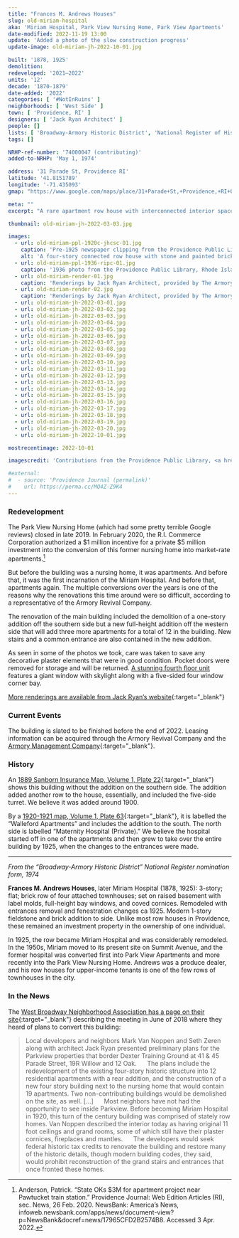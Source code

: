 ```yaml
---
title: "Frances M. Andrews Houses"
slug: old-miriam-hospital
aka: 'Miriam Hospital, Park View Nursing Home, Park View Apartments'
date-modified: 2022-11-19 13:00
update: 'Added a photo of the slow construction progress'
update-image: old-miriam-jh-2022-10-01.jpg

built: '1878, 1925'
demolition:
redeveloped: '2021–2022'
units: '12'
decade: '1870-1879'
date-added: '2022'
categories: [ '#NotInRuins' ]
neighborhoods: [ 'West Side' ]
town: [ 'Providence, RI' ]
designers: [ 'Jack Ryan Architect' ]
people: []
lists: [ 'Broadway-Armory Historic District', 'National Register of Historic Places' ]
tags: []

NRHP-ref-number: '74000047 (contributing)'
added-to-NRHP: 'May 1, 1974'

address: '31 Parade St, Providence RI'
latitude: '41.8151789'
longitude: '-71.435093'
gmap: "https://www.google.com/maps/place/31+Parade+St,+Providence,+RI+02909/@41.8151789,-71.435093,17z/data=!3m1!4b1!4m5!3m4!1s0x89e4459ce2a074cb:0x2841fe8cb86b8055!8m2!3d41.8151789!4d-71.4329043"

meta: ""
excerpt: "A rare apartment row house with interconnected interior spaces and original details gets a facelift and modern new addition"

thumbnail: old-miriam-jh-2022-03-03.jpg

images:
  - url: old-miriam-ppl-1920c-jhcsc-01.jpg
    caption: 'Pre-1925 newspaper clipping from the Providence Public Library, John Hutchins Cady Research Scrapbooks Collection. Notice the three front entrance stairways.'
    alt: 'A four-story connected row house with stone and painted brick exterior. Four full height, four-story bay windows give the façade of the building a nice rhythm. The south eastern corner features a full-height turret with windows around five sides. The renovation adds a volume to the rear of the building (the western side) which adds 3 more apartments and circulation stairs.'
  - url: old-miriam-ppl-1936-ripc-01.jpg
    caption: '1936 photo from the Providence Public Library, Rhode Island Photograph Collection. Individual apartment stairways are now removed with a central entrance that leads down into the basement level. The southern fourth floor unit already has the large window with skylight.'
  - url: old-miriam-render-01.jpg
    caption: 'Renderings by Jack Ryan Architect, provided by The Armory Revival Company'
  - url: old-miriam-render-02.jpg
    caption: 'Renderings by Jack Ryan Architect, provided by The Armory Revival Company'
  - url: old-miriam-jh-2022-03-01.jpg
  - url: old-miriam-jh-2022-03-02.jpg
  - url: old-miriam-jh-2022-03-03.jpg
  - url: old-miriam-jh-2022-03-04.jpg
  - url: old-miriam-jh-2022-03-05.jpg
  - url: old-miriam-jh-2022-03-06.jpg
  - url: old-miriam-jh-2022-03-07.jpg
  - url: old-miriam-jh-2022-03-08.jpg
  - url: old-miriam-jh-2022-03-09.jpg
  - url: old-miriam-jh-2022-03-10.jpg
  - url: old-miriam-jh-2022-03-11.jpg
  - url: old-miriam-jh-2022-03-12.jpg
  - url: old-miriam-jh-2022-03-13.jpg
  - url: old-miriam-jh-2022-03-14.jpg
  - url: old-miriam-jh-2022-03-15.jpg
  - url: old-miriam-jh-2022-03-16.jpg
  - url: old-miriam-jh-2022-03-17.jpg
  - url: old-miriam-jh-2022-03-18.jpg
  - url: old-miriam-jh-2022-03-19.jpg
  - url: old-miriam-jh-2022-03-20.jpg
  - url: old-miriam-jh-2022-10-01.jpg

mostrecentimage: 2022-10-01

imagescredit: 'Contributions from the Providence Public Library, <a href="//provlibdigital.org/islandora/object/islandora%3A5193" target="_blank">John Hutchins Cady Research Scrapbooks Collection</a> and <a href="//provlibdigital.org/islandora/object/islandora%3A10247" target="_blank">Rhode Island Photograph Collection</a>'

#external:
#  - source: 'Providence Journal (permalink)'
#    url: https://perma.cc/MQ4Z-Z9K4
---
```


### Redevelopment

The Park View Nursing Home (which had some pretty terrible Google reviews) closed in late 2019. In February 2020, the R.I. Commerce Corporation authorized a $1 million incentive for a private $5 million investment into the conversion of this former nursing home into market-rate apartments.[^1]

[^1]: Anderson, Patrick. “State OKs $3M for apartment project near Pawtucket train station.” Providence Journal: Web Edition Articles (RI), sec. News, 26 Feb. 2020. NewsBank: America’s News, infoweb.newsbank.com/apps/news/document-view?p=NewsBank&docref=news/17965CFD2B2574B8. Accessed 3 Apr. 2022.

But before the building was a nursing home, it was apartments. And before that, it was the first incarnation of the Miriam Hospital. And before that, apartments again. The multiple conversions over the years is one of the reasons why the renovations this time around were so difficult, according to a representative of the Armory Revival Company.

The renovation of the main building included the demolition of a one-story addition off the southern side but a new full-height addition off the western side that will add three more apartments for a total of 12 in the building. New stairs and a common entrance are also contained in the new addition.

As seen in some of the photos we took, care was taken to save any decorative plaster elements that were in good condition. Pocket doors were removed for storage and will be returned. [A stunning fourth floor unit](#photo-old-miriam-jh-2022-03-18) features a giant window with skylight along with a five-sided four window corner bay.

[More renderings are available from Jack Ryan’s website](//www.jackryanarchitect.com/parkview){:target="_blank"}


### Current Events

The building is slated to be finished before the end of 2022. Leasing information can be acquired through the Armory Revival Company and the [Armory Management Company](http://armorymanagement.com){:target="_blank"}.


### History

An [1889 Sanborn Insurance Map, Volume 1, Plate 22](http://hdl.loc.gov/loc.gmd/g3774pm.g3774pm_g08099188901){:target="_blank"} shows this building without the addition on the southern side. The addition added another row to the house, essentially, and included the five-side turret. We believe it was added around 1900.

By a [1920-1921 map, Volume 1, Plate 63](http://hdl.loc.gov/loc.gmd/g3774pm.g3774pm_g08099192001){:target="_blank"}, it is labelled the “Walleford Apartments” and includes the addition to the south. The north side is labelled “Maternity Hospital (Private).” We believe the hospital started off in one of the apartments and then grew to take over the entire building by 1925, when the changes to the entrances were made.

***

_From the “Broadway-Armory Historic District” National Register nomination form, 1974_

**Frances M. Andrews Houses**, later Miriam Hospital (1878, 1925): 3-story; flat; brick row of four attached townhouses; set on raised basement with label molds, full-height bay windows, and coved cornices. Remodeled with entrances removal and fenestration changes ca 1925. Modern 1-story fieldstone and brick addition to side. Unlike most row houses in Providence, these remained an investment property in the ownership of one individual.

In 1925, the row became Miriam Hospital and was considerably remodeled. In the 1950s, Miriam moved to its present site on Summit Avenue, and the former hospital was converted first into Park View Apartments and more recently into the Park View Nursing Home. Andrews was a produce dealer, and his row houses for upper-income tenants is one of the few rows of townhouses in the city.


### In the News

The [West Broadway Neighborhood Association has a page on their site](//www.wbna.org/news/2018/6/14/cdc-reviews-parkview-nursing-home-1492-westminster){:target="_blank"} describing the meeting in June of 2018 where they heard of plans to convert this building:

> Local developers and neighbors Mark Van Noppen and Seth Zeren along with architect Jack Ryan presented preliminary plans for the Parkview properties that border Dexter Training Ground at 41 & 45 Parade Street, 19R Willow and 12 Oak.
&nbsp;&nbsp;&nbsp;&nbsp;&nbsp;The plans include the redevelopment of the existing four-story historic structure into 12 residential apartments with a rear addition, and the construction of a new four story building next to the nursing home that would contain 19 apartments. Two non-contributing buildings would be demolished on the site, as well. […]
&nbsp;&nbsp;&nbsp;&nbsp;&nbsp;Most neighbors have not had the opportunity to see inside Parkview. Before becoming Miriam Hospital in 1920, this turn of the century building was comprised of stately row homes. Van Noppen described the interior today as having original 11 foot ceilings and grand rooms, some of which still have their plaster cornices, fireplaces and mantles.
&nbsp;&nbsp;&nbsp;&nbsp;&nbsp;The developers would seek federal historic tax credits to renovate the building and restore many of the historic details, though modern building codes, they said, would prohibit reconstruction of the grand stairs and entrances that once fronted these homes.
